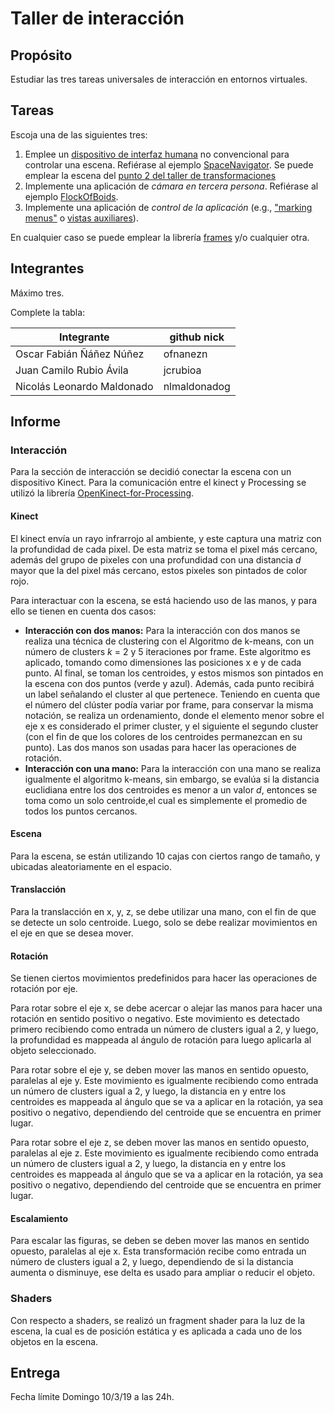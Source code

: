 # Taller de interacción

## Propósito

Estudiar las tres tareas universales de interacción en entornos virtuales.

## Tareas

Escoja una de las siguientes tres:

1. Emplee un [dispositivo de interfaz humana](https://en.wikipedia.org/wiki/Human_interface_device) no convencional para controlar una escena. Refiérase al ejemplo [SpaceNavigator](https://github.com/VisualComputing/frames/tree/master/examples/basics/SpaceNavigator). Se puede emplear la escena del [punto 2 del taller de transformaciones](https://github.com/VisualComputing/Transformations_ws)
2. Implemente una aplicación de _cámara en tercera persona_. Refiérase al ejemplo [FlockOfBoids](https://github.com/VisualComputing/frames/tree/master/examples/demos/FlockOfBoids).
3. Implemente una aplicación de _control de la aplicación_ (e.g., ["marking menus"](https://www.youtube.com/watch?v=twR_yxuHw24) o [vistas auxiliares](https://www.youtube.com/watch?v=Kr6-_NT_olo&feature=youtu.be&t=214)).

En cualquier caso se puede emplear la librería [frames](https://github.com/VisualComputing/frames) y/o cualquier otra.

## Integrantes

Máximo tres.

Complete la tabla:

| Integrante | github nick |
|------------|-------------|
|Oscar Fabián Ñáñez Núñez |ofnanezn |
|Juan Camilo Rubio Ávila |jcrubioa |
|Nicolás Leonardo Maldonado |nlmaldonadog |


## Informe

### Interacción
Para la sección de interacción se decidió conectar la escena con un dispositivo Kinect. Para la comunicación entre el kinect y Processing se utilizó la librería [OpenKinect-for-Processing](https://github.com/shiffman/OpenKinect-for-Processing). 

#### Kinect
El kinect envía un rayo infrarrojo al ambiente, y este captura una matriz con la profundidad de cada pixel. De esta matriz se toma el pixel más cercano, además del grupo de pixeles con una profundidad con una distancia *d* mayor que la del pixel más cercano, estos pixeles son pintados de color rojo.

Para interactuar con la escena, se está haciendo uso de las manos, y para ello se tienen en cuenta dos casos:

- **Interacción con dos manos:** Para la interacción con dos manos se realiza una técnica de clustering con el Algoritmo de k-means, con un número de clusters *k* = 2 y 5 iteraciones por frame. Este algoritmo es aplicado, tomando como dimensiones las posiciones x e y de cada punto. Al final, se toman los centroides, y estos mismos son pintados en la escena con dos puntos (verde y azul). Además, cada punto recibirá un label señalando el cluster al que pertenece. Teniendo en cuenta que el número del clúster podía variar por frame, para conservar la misma notación, se realiza un ordenamiento, donde el elemento menor sobre el eje x es considerado el primer cluster, y el siguiente el segundo cluster (con el fin de que los colores de los centroides permanezcan en su punto). Las dos manos son usadas para hacer las operaciones de rotación. 
- **Interacción con una mano:** Para la interacción con una mano se realiza igualmente el algoritmo k-means, sin embargo, se evalúa si la distancia euclidiana entre los dos centroides es menor a un valor *d*, entonces se toma como un solo centroide,el cual es simplemente el promedio de todos los puntos cercanos.

#### Escena
Para la escena, se están utilizando 10 cajas con ciertos rango de tamaño, y ubicadas aleatoriamente en el espacio.

#### Translacción
Para la translacción en x, y, z, se debe utilizar una mano, con el fin de que se detecte un solo centroide. Luego, solo se debe realizar movimientos en el eje en que se desea mover.

#### Rotación
Se tienen ciertos movimientos predefinidos para hacer las operaciones de rotación por eje.

Para rotar sobre el eje x, se debe acercar o alejar las manos para hacer una rotación en sentido positivo o negativo. Este movimiento es detectado primero recibiendo como entrada un número de clusters igual a 2, y luego, la profundidad es mappeada al ángulo de rotación para luego aplicarla al objeto seleccionado.

Para rotar sobre el eje y, se deben mover las manos en sentido opuesto, paralelas al eje y. Este movimiento es igualmente recibiendo como entrada un número de clusters igual a 2, y luego, la distancia en y entre los centroides es mappeada al ángulo que se va a aplicar en la rotación, ya sea positivo o negativo, dependiendo del centroide que se encuentra en primer lugar.

Para rotar sobre el eje z, se deben mover las manos en sentido opuesto, paralelas al eje z. Este movimiento es igualmente recibiendo como entrada un número de clusters igual a 2, y luego, la distancia en y entre los centroides es mappeada al ángulo que se va a aplicar en la rotación, ya sea positivo o negativo, dependiendo del centroide que se encuentra en primer lugar.

#### Escalamiento
Para escalar las figuras, se deben se deben mover las manos en sentido opuesto, paralelas al eje x. Esta transformación recibe como entrada un número de clusters igual a 2, y luego, dependiendo de si la distancia aumenta o disminuye, ese delta es usado para ampliar o reducir el objeto.

### Shaders
Con respecto a shaders, se realizó un fragment shader para la luz de la escena, la cual es de posición estática y es aplicada a cada uno de los objetos en la escena. 

## Entrega
Fecha límite Domingo 10/3/19 a las 24h.